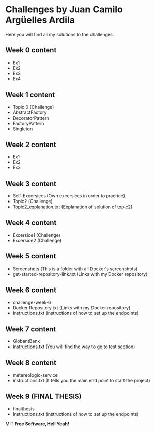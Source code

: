 # Challenges by Juan Camilo Argüelles Ardila



Here you will find all my solutions to the challenges.


## Week 0 content
- Ex1
- Ex2
- Ex3
- Ex4

## Week 1 content
- Topic 0 (Challenge)
- AbstractFactory
- DecoratorPattern
- FactoryPattern
- Singleton

## Week 2 content
- Ex1
- Ex2
- Ex3

## Week 3 content
- Self-Excersices (Own excersices in order to pracrice)
- Topic2 (Challenge)
- Topic2_explanation.txt (Explanation of solution of topic2)

## Week 4 content
- Excersice1 (Challenge)
- Excersice2 (Challenge)

## Week 5 content
- Screenshots (This is a folder with all Docker's screenshots)
- get-started-repository-link.txt (Links with my Docker repository)

## Week 6 content
- challenge-week-6
- Docker Repository.txt (Links with my Docker repository)
- Instructions.txt (instructions of how to set up the endpoints)

## Week 7 content
- GlobantBank
- Instructions.txt (You will find the way to go to test section)

## Week 8 content
- metereologic-service
- instructions.txt (It tells you the main end point to start the project)

## Week 9 (FINAL THESIS)
- finalthesis
- Instructions.txt (instructions of how to set up the endpoints)


MIT
**Free Software, Hell Yeah!**
